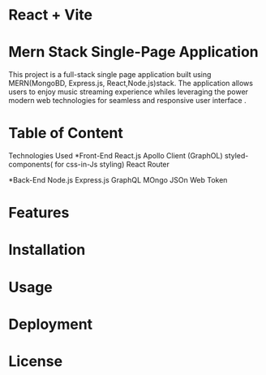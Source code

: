 # React + Vite
# Mern Stack Single-Page Application

This project is a full-stack single page application built using MERN(MongoBD, Express.js, React,Node.js)stack. The application allows users to enjoy music streaming experience whiles leveraging the power modern web technologies for seamless and responsive user interface .

# Table of Content

Technologies Used
*Front-End
React.js
Apollo Client (GraphOL)
styled-components( for css-in-Js styling)
React Router

*Back-End
Node.js
Express.js
GraphQL
MOngo
JSOn Web Token

# Features

# Installation

# Usage

# Deployment

# License

